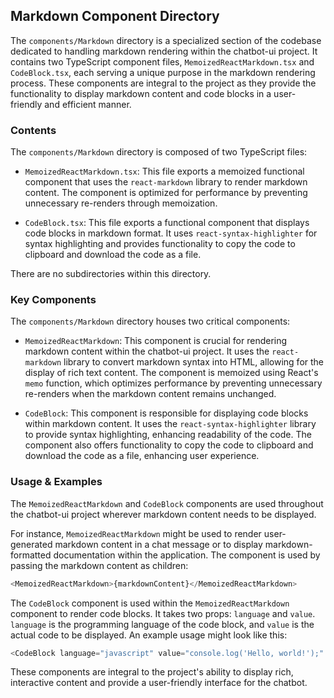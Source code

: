 
## Markdown Component Directory

The `components/Markdown` directory is a specialized section of the codebase dedicated to handling markdown rendering within the chatbot-ui project. It contains two TypeScript component files, `MemoizedReactMarkdown.tsx` and `CodeBlock.tsx`, each serving a unique purpose in the markdown rendering process. These components are integral to the project as they provide the functionality to display markdown content and code blocks in a user-friendly and efficient manner.

### Contents

The `components/Markdown` directory is composed of two TypeScript files:

- `MemoizedReactMarkdown.tsx`: This file exports a memoized functional component that uses the `react-markdown` library to render markdown content. The component is optimized for performance by preventing unnecessary re-renders through memoization.

- `CodeBlock.tsx`: This file exports a functional component that displays code blocks in markdown format. It uses `react-syntax-highlighter` for syntax highlighting and provides functionality to copy the code to clipboard and download the code as a file.

There are no subdirectories within this directory.

### Key Components

The `components/Markdown` directory houses two critical components:

- `MemoizedReactMarkdown`: This component is crucial for rendering markdown content within the chatbot-ui project. It uses the `react-markdown` library to convert markdown syntax into HTML, allowing for the display of rich text content. The component is memoized using React's `memo` function, which optimizes performance by preventing unnecessary re-renders when the markdown content remains unchanged.

- `CodeBlock`: This component is responsible for displaying code blocks within markdown content. It uses the `react-syntax-highlighter` library to provide syntax highlighting, enhancing readability of the code. The component also offers functionality to copy the code to clipboard and download the code as a file, enhancing user experience.

### Usage & Examples

The `MemoizedReactMarkdown` and `CodeBlock` components are used throughout the chatbot-ui project wherever markdown content needs to be displayed. 

For instance, `MemoizedReactMarkdown` might be used to render user-generated markdown content in a chat message or to display markdown-formatted documentation within the application. The component is used by passing the markdown content as children:

```typescript
<MemoizedReactMarkdown>{markdownContent}</MemoizedReactMarkdown>
```

The `CodeBlock` component is used within the `MemoizedReactMarkdown` component to render code blocks. It takes two props: `language` and `value`. `language` is the programming language of the code block, and `value` is the actual code to be displayed. An example usage might look like this:

```typescript
<CodeBlock language="javascript" value="console.log('Hello, world!');" />
```

These components are integral to the project's ability to display rich, interactive content and provide a user-friendly interface for the chatbot.
